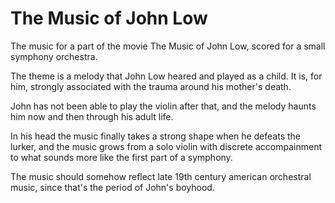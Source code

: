 # The Music of John Low

The music for a part of the movie The Music of John Low, scored for a small 
symphony orchestra.

The theme is a melody that John Low heared and played as a child. It is, for
him, strongly associated with the trauma around his mother's death.

John has not been able to play the violin after that, and the melody haunts 
him now and then through his adult life.

In his head the music finally takes a strong shape when he defeats the lurker,
and the music grows from a solo violin with discrete accompainment to what 
sounds more like the first part of a symphony.

The music should somehow reflect late 19th century american orchestral music, 
since that's the period of John's boyhood.
